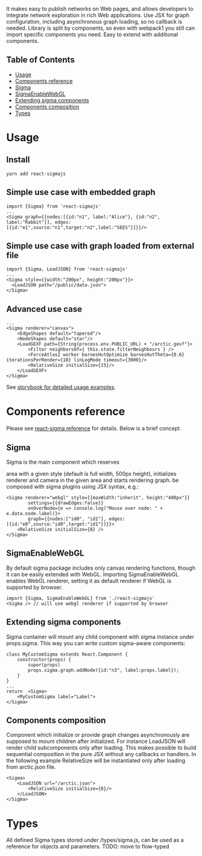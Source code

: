 It makes easy to publish networks on Web pages, and allows developers to integrate network exploration in rich Web applications. Use JSX for graph configuration, including asynchronous graph loading, so no callback is needed. Library is split by components, so even with webpack1 you still can import specific components you need. Easy to extend with additional components. 

## Table of Contents

- [Usage](#usage)
- [Components reference](#components-reference)
 - [Sigma](#sigma)
 - [SigmaEnableWebGL](#sigmaenablewebgl)
 - [Extending sigma components](#extending-sigma-components)
 - [Components composition](#components-composition)
- [Types](#types)


# Usage

## Install

`yarn add react-sigmajs`

## Simple use case with embedded graph

```
import {Sigma} from 'react-sigmajs'
...
<Sigma graph={{nodes:[{id:"n1", label:"Alice"}, {id:"n2", label:"Rabbit"}], edges:[{id:"e1",source:"n1",target:"n2",label:"SEES"}]}}/>
```

## Simple use case with graph loaded from external file

```
import {Sigma, LoadJSON} from 'react-sigmajs'
...
<Sigma style={{width:"200px", height:"200px"}}>
  <LoadJSON path="/public/data.json">
</Sigma>
```

## Advanced use case
```
...
<Sigma renderer="canvas">
	<EdgeShapes default="tapered"/>
	<NodeShapes default="star"/>
	<LoadGEXF path={String(process.env.PUBLIC_URL) + "/arctic.gexf"}>
		<Filter neighborsOf={ this.state.filterNeighbours } />
		<ForceAtlas2 worker barnesHutOptimize barnesHutTheta={0.6} iterationsPerRender={10} linLogMode timeout={3000}/>
		<RelativeSize initialSize={15}/>
	</LoadGEXF>
</Sigma>
```

See [storybook for detailed usage examples](https://dunnock.github.io/react-sigma/).

# Components reference

Please see [react-sigma reference](https://github.com/dunnock/react-sigma/blob/master/DOCS.md) for details. Below is a brief concept.

## Sigma 

Sigma is the main component which reserves <div> area with a given style (default is full width, 500px height), 
initializes renderer and camera in the given area and starts rendering graph.
<Sigma> be composed with sigma plugins using JSX syntax, e.g.:

```
<Sigma renderer="webgl" style={{maxWidth:"inherit", height:"400px"}}
		settings={{drawEdges:false}}
		onOverNode={e => console.log("Mouse over node: " + e.data.node.label)}>
		graph={{nodes:["id0", "id1"], edges:[{id:"e0",source:"id0",target:"id1"}]}}>
	<RelativeSize initialSize={8} />
</Sigma>
```

## SigmaEnableWebGL

By default sigma package includes only canvas rendering functions, though it can be easily extended with WebGL.
Importing SigmaEnableWebGL enables WebGL renderer, setting it as default renderer if WebGL is supported by browser.

```
import {Sigma, SigmaEnableWebGL} from './react-sigmajs'
<Sigma /> // will use webgl renderer if supported by browser
```

## Extending sigma components

Sigma container will mount any child component with sigma instance under props.sigma. This way you can write custom sigma-aware components:

```
class MyCustomSigma extends React.Component {
	constructor(props) {
		super(props)
		props.sigma.graph.addNode({id:"n3", label:props.label});
	}
}
...
return  <Sigma>
	<MyCustomSigma label="Label">
</Sigma>
```

## Components composition

Component which initialize or provide graph changes asynchronously are supposed to mount children
after initialized. For instance LoadJSON will render child subcomponents only after loading. This makes possible to build sequential composition in the pure JSX without any callbacks or handlers. In the following example RelativeSize will be instantiated only after loading from arctic.json file.


```
<Sigma>
	<LoadJSON url="/arctic.json">
		<RelativeSize initialSize={8}/>
	</LoadJSON>
</Sigma>
```

# Types

All defined Sigma types stored under /types/sigma.js, can be used as a reference for objects and parameters.
TODO: move to flow-typed


